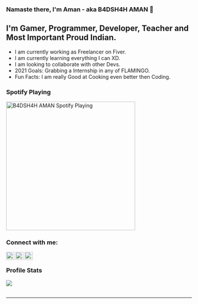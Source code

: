 ### Namaste there, I'm Aman - aka B4DSH4H AMAN 🙏

## I'm Gamer, Programmer, Developer, Teacher and Most Important Proud Indian.

- I am currently working as Freelancer on Fiver.
- I am currently learning everything I can XD.
- I am looking to collaborate with other Devs.
- 2021 Goals: Grabbing a Internship in any of FLAMINGO.
- Fun Facts: I am really Good at Cooking even better then Coding.

### Spotify Playing

[<img src="https://now-playing-codestackr.vercel.app/api/spotify-playing" alt="B4DSH4H AMAN Spotify Playing" width="350" />](https://open.spotify.com/user/b3szfsmmqg2v1jlp6d2yv9602)

### Connect with me:

[<img align="left" alt="codeSTACKr | Twitter" width="22px" src="https://cdn.jsdelivr.net/npm/simple-icons@v3/icons/twitter.svg" />][twitter]
[<img align="left" alt="codeSTACKr | LinkedIn" width="22px" src="https://cdn.jsdelivr.net/npm/simple-icons@v3/icons/linkedin.svg" />][linkedin]
[<img align="left" alt="codeSTACKr | Instagram" width="22px" src="https://cdn.jsdelivr.net/npm/simple-icons@v3/icons/instagram.svg" />][instagram]

<br />

### Profile Stats

<img src ="https://github-readme-stats.vercel.app/api?username=B4DSH4H-AMAN&&show_icons=true&title_color=ffffff&icon_color=bb2acf&text_color=daf7dc&bg_color=151515">

<br />
<br />

---

[twitter]: https://twitter.com/B4dsh4hA
[instagram]: https://www.instagram.com/godlike_aman/
[linkedin]: https://www.linkedin.com/in/aman-upadhyay-412307203/
